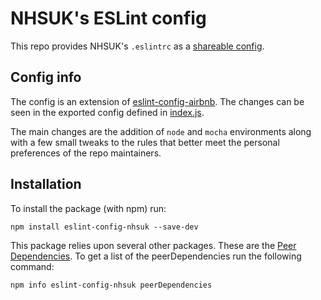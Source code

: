 # NHSUK's ESLint config

This repo provides NHSUK's `.eslintrc` as a [shareable config](http://eslint.org/docs/developer-guide/shareable-configs).

## Config info

The config is an extension of
[eslint-config-airbnb](https://www.npmjs.com/package/eslint-config-airbnb). The
changes can be seen in the exported config defined in [index.js](index.js).

The main changes are the addition of `node` and `mocha` environments along with
a few small tweaks to the rules that better meet the personal preferences of
the repo maintainers.

## Installation

To install the package (with npm) run:

```
npm install eslint-config-nhsuk --save-dev
```

This package relies upon several other packages. These are the
[Peer Dependencies](https://nodejs.org/en/blog/npm/peer-dependencies/).
To get a list of the peerDependencies run the following command:

```
npm info eslint-config-nhsuk peerDependencies
```
